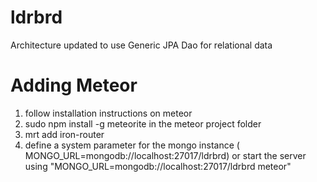 ldrbrd
======

Architecture updated to use Generic JPA Dao for relational data


Adding Meteor 
============
1. follow installation instructions on meteor
2. sudo npm install -g meteorite in the meteor project folder
3. mrt add iron-router
4. define a system parameter for the mongo instance ( MONGO_URL=mongodb://localhost:27017/ldrbrd)
  or start the server using "MONGO_URL=mongodb://localhost:27017/ldrbrd meteor"

